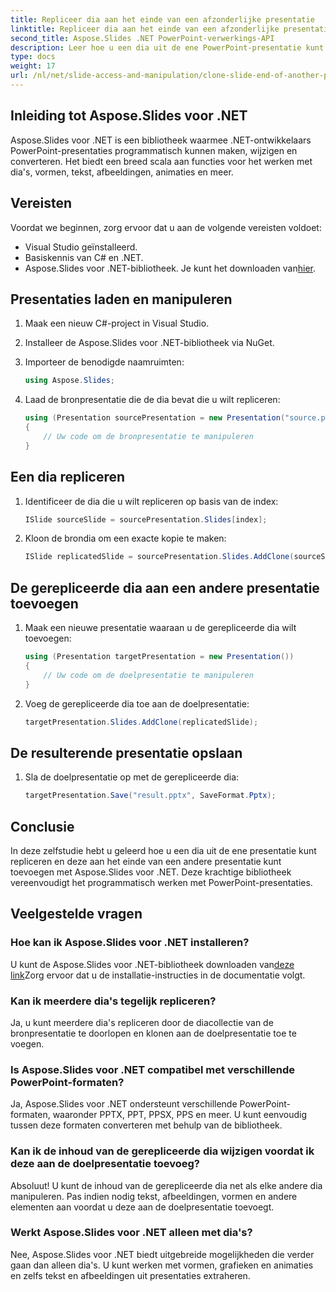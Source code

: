 ```yaml
---
title: Repliceer dia aan het einde van een afzonderlijke presentatie
linktitle: Repliceer dia aan het einde van een afzonderlijke presentatie
second_title: Aspose.Slides .NET PowerPoint-verwerkings-API
description: Leer hoe u een dia uit de ene PowerPoint-presentatie kunt repliceren en deze aan een andere kunt toevoegen met Aspose.Slides voor .NET. Deze stapsgewijze handleiding biedt broncode en duidelijke instructies voor naadloze diamanipulatie.
type: docs
weight: 17
url: /nl/net/slide-access-and-manipulation/clone-slide-end-of-another-presentation/
---
```


## Inleiding tot Aspose.Slides voor .NET

Aspose.Slides voor .NET is een bibliotheek waarmee .NET-ontwikkelaars PowerPoint-presentaties programmatisch kunnen maken, wijzigen en converteren. Het biedt een breed scala aan functies voor het werken met dia's, vormen, tekst, afbeeldingen, animaties en meer.

## Vereisten

Voordat we beginnen, zorg ervoor dat u aan de volgende vereisten voldoet:

- Visual Studio geïnstalleerd.
- Basiskennis van C# en .NET.
-  Aspose.Slides voor .NET-bibliotheek. Je kunt het downloaden van[hier](https://releases.aspose.com/slides/net/).

## Presentaties laden en manipuleren

1. Maak een nieuw C#-project in Visual Studio.
2. Installeer de Aspose.Slides voor .NET-bibliotheek via NuGet.
3. Importeer de benodigde naamruimten:
   
   ```csharp
   using Aspose.Slides;
   ```

4. Laad de bronpresentatie die de dia bevat die u wilt repliceren:

   ```csharp
   using (Presentation sourcePresentation = new Presentation("source.pptx"))
   {
       // Uw code om de bronpresentatie te manipuleren
   }
   ```

## Een dia repliceren

1. Identificeer de dia die u wilt repliceren op basis van de index:

   ```csharp
   ISlide sourceSlide = sourcePresentation.Slides[index];
   ```

2. Kloon de brondia om een exacte kopie te maken:

   ```csharp
   ISlide replicatedSlide = sourcePresentation.Slides.AddClone(sourceSlide);
   ```

## De gerepliceerde dia aan een andere presentatie toevoegen

1. Maak een nieuwe presentatie waaraan u de gerepliceerde dia wilt toevoegen:

   ```csharp
   using (Presentation targetPresentation = new Presentation())
   {
       // Uw code om de doelpresentatie te manipuleren
   }
   ```

2. Voeg de gerepliceerde dia toe aan de doelpresentatie:

   ```csharp
   targetPresentation.Slides.AddClone(replicatedSlide);
   ```

## De resulterende presentatie opslaan

1. Sla de doelpresentatie op met de gerepliceerde dia:

   ```csharp
   targetPresentation.Save("result.pptx", SaveFormat.Pptx);
   ```

## Conclusie

In deze zelfstudie hebt u geleerd hoe u een dia uit de ene presentatie kunt repliceren en deze aan het einde van een andere presentatie kunt toevoegen met Aspose.Slides voor .NET. Deze krachtige bibliotheek vereenvoudigt het programmatisch werken met PowerPoint-presentaties.

## Veelgestelde vragen

### Hoe kan ik Aspose.Slides voor .NET installeren?

 U kunt de Aspose.Slides voor .NET-bibliotheek downloaden van[deze link](https://releases.aspose.com/slides/net/)Zorg ervoor dat u de installatie-instructies in de documentatie volgt.

### Kan ik meerdere dia's tegelijk repliceren?

Ja, u kunt meerdere dia's repliceren door de diacollectie van de bronpresentatie te doorlopen en klonen aan de doelpresentatie toe te voegen.

### Is Aspose.Slides voor .NET compatibel met verschillende PowerPoint-formaten?

Ja, Aspose.Slides voor .NET ondersteunt verschillende PowerPoint-formaten, waaronder PPTX, PPT, PPSX, PPS en meer. U kunt eenvoudig tussen deze formaten converteren met behulp van de bibliotheek.

### Kan ik de inhoud van de gerepliceerde dia wijzigen voordat ik deze aan de doelpresentatie toevoeg?

Absoluut! U kunt de inhoud van de gerepliceerde dia net als elke andere dia manipuleren. Pas indien nodig tekst, afbeeldingen, vormen en andere elementen aan voordat u deze aan de doelpresentatie toevoegt.

### Werkt Aspose.Slides voor .NET alleen met dia's?

Nee, Aspose.Slides voor .NET biedt uitgebreide mogelijkheden die verder gaan dan alleen dia's. U kunt werken met vormen, grafieken en animaties en zelfs tekst en afbeeldingen uit presentaties extraheren.